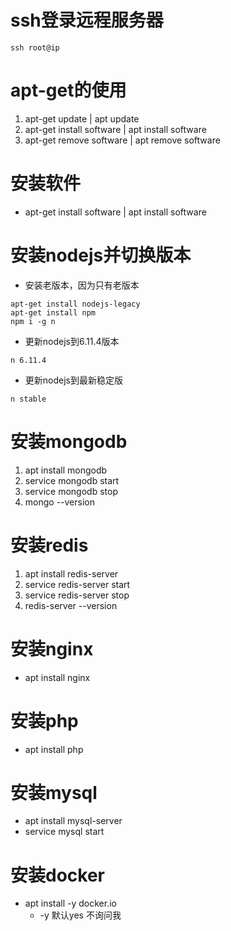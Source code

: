 # ssh登录远程服务器
```
ssh root@ip
```

# apt-get的使用
1. apt-get update | apt update
2. apt-get install software | apt install software
3. apt-get remove software | apt remove software

# 安装软件
* apt-get install software | apt install software

# 安装nodejs并切换版本
* 安装老版本，因为只有老版本
```
apt-get install nodejs-legacy
apt-get install npm
npm i -g n
```
* 更新nodejs到6.11.4版本
```
n 6.11.4
```
* 更新nodejs到最新稳定版
```
n stable
```

# 安装mongodb
1. apt install mongodb
2. service mongodb start
3. service mongodb stop
4. mongo --version

# 安装redis
1. apt install redis-server
2. service redis-server start
3. service redis-server stop
4. redis-server --version

# 安装nginx
* apt install nginx

# 安装php
* apt install php

# 安装mysql
* apt install mysql-server
* service mysql start

# 安装docker
* apt install -y docker.io
    - -y 默认yes 不询问我
